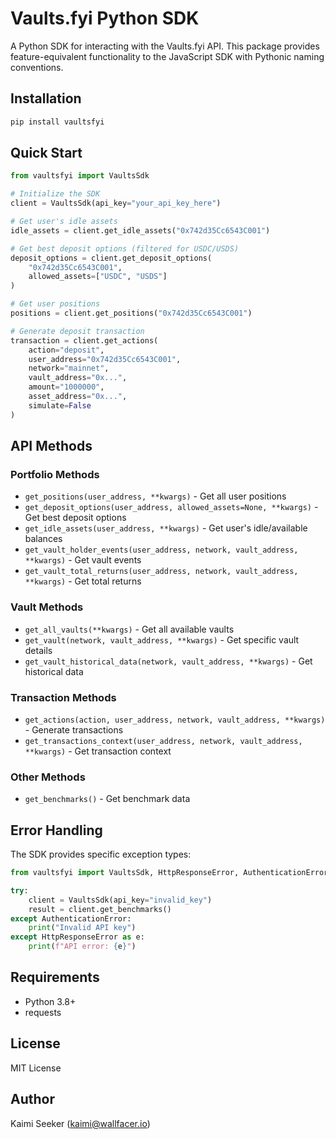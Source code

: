 # Vaults.fyi Python SDK

A Python SDK for interacting with the Vaults.fyi API. This package provides feature-equivalent functionality to the JavaScript SDK with Pythonic naming conventions.

## Installation

```bash
pip install vaultsfyi
```

## Quick Start

```python
from vaultsfyi import VaultsSdk

# Initialize the SDK
client = VaultsSdk(api_key="your_api_key_here")

# Get user's idle assets
idle_assets = client.get_idle_assets("0x742d35Cc6543C001")

# Get best deposit options (filtered for USDC/USDS)
deposit_options = client.get_deposit_options(
    "0x742d35Cc6543C001",
    allowed_assets=["USDC", "USDS"]
)

# Get user positions
positions = client.get_positions("0x742d35Cc6543C001")

# Generate deposit transaction
transaction = client.get_actions(
    action="deposit",
    user_address="0x742d35Cc6543C001",
    network="mainnet",
    vault_address="0x...",
    amount="1000000",
    asset_address="0x...",
    simulate=False
)
```

## API Methods

### Portfolio Methods
- `get_positions(user_address, **kwargs)` - Get all user positions
- `get_deposit_options(user_address, allowed_assets=None, **kwargs)` - Get best deposit options
- `get_idle_assets(user_address, **kwargs)` - Get user's idle/available balances
- `get_vault_holder_events(user_address, network, vault_address, **kwargs)` - Get vault events
- `get_vault_total_returns(user_address, network, vault_address, **kwargs)` - Get total returns

### Vault Methods
- `get_all_vaults(**kwargs)` - Get all available vaults
- `get_vault(network, vault_address, **kwargs)` - Get specific vault details
- `get_vault_historical_data(network, vault_address, **kwargs)` - Get historical data

### Transaction Methods
- `get_actions(action, user_address, network, vault_address, **kwargs)` - Generate transactions
- `get_transactions_context(user_address, network, vault_address, **kwargs)` - Get transaction context

### Other Methods
- `get_benchmarks()` - Get benchmark data



## Error Handling

The SDK provides specific exception types:

```python
from vaultsfyi import VaultsSdk, HttpResponseError, AuthenticationError

try:
    client = VaultsSdk(api_key="invalid_key")
    result = client.get_benchmarks()
except AuthenticationError:
    print("Invalid API key")
except HttpResponseError as e:
    print(f"API error: {e}")
```

## Requirements

- Python 3.8+
- requests


## License

MIT License

## Author

Kaimi Seeker (kaimi@wallfacer.io)
